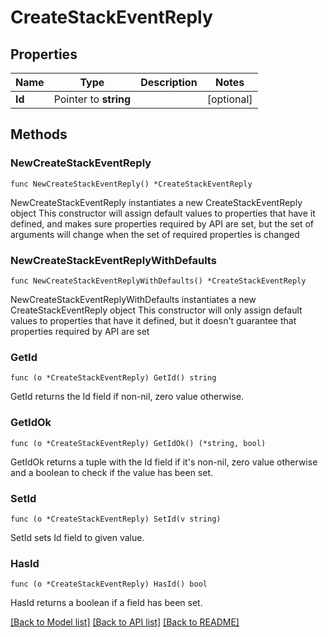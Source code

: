 # CreateStackEventReply

## Properties

Name | Type | Description | Notes
------------ | ------------- | ------------- | -------------
**Id** | Pointer to **string** |  | [optional] 

## Methods

### NewCreateStackEventReply

`func NewCreateStackEventReply() *CreateStackEventReply`

NewCreateStackEventReply instantiates a new CreateStackEventReply object
This constructor will assign default values to properties that have it defined,
and makes sure properties required by API are set, but the set of arguments
will change when the set of required properties is changed

### NewCreateStackEventReplyWithDefaults

`func NewCreateStackEventReplyWithDefaults() *CreateStackEventReply`

NewCreateStackEventReplyWithDefaults instantiates a new CreateStackEventReply object
This constructor will only assign default values to properties that have it defined,
but it doesn't guarantee that properties required by API are set

### GetId

`func (o *CreateStackEventReply) GetId() string`

GetId returns the Id field if non-nil, zero value otherwise.

### GetIdOk

`func (o *CreateStackEventReply) GetIdOk() (*string, bool)`

GetIdOk returns a tuple with the Id field if it's non-nil, zero value otherwise
and a boolean to check if the value has been set.

### SetId

`func (o *CreateStackEventReply) SetId(v string)`

SetId sets Id field to given value.

### HasId

`func (o *CreateStackEventReply) HasId() bool`

HasId returns a boolean if a field has been set.


[[Back to Model list]](../README.md#documentation-for-models) [[Back to API list]](../README.md#documentation-for-api-endpoints) [[Back to README]](../README.md)


